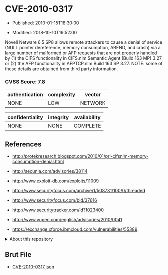 # CVE-2010-0317

- Published: 2010-01-15T18:30:00

- Modified: 2018-10-10T19:52:00

Novell Netware 6.5 SP8 allows remote attackers to cause a denial of service (NULL pointer dereference, memory consumption, ABEND, and crash) via a large number of malformed or AFP requests that are not properly handled by (1) the CIFS functionality in CIFS.nlm Semantic Agent (Build 163 MP) 3.27 or (2) the AFP functionality in AFPTCP.nlm Build 163 SP 3.27.  NOTE: some of these details are obtained from third party information.

### CVSS Score: **7.8**

| authentication | complexity | vector |
| --- | --- | --- |
| NONE | LOW | NETWORK |

| confidentiality | integrity | availability |
| --- | --- | --- |
| NONE | NONE | COMPLETE |

## References

* http://protekresearch.blogspot.com/2010/01/prl-cifsnlm-memory-consumption-denial.html

* http://secunia.com/advisories/38114

* http://www.exploit-db.com/exploits/11009

* http://www.securityfocus.com/archive/1/508731/100/0/threaded

* http://www.securityfocus.com/bid/37616

* http://www.securitytracker.com/id?1023400

* http://www.vupen.com/english/advisories/2010/0041

* https://exchange.xforce.ibmcloud.com/vulnerabilities/55389

<details>
<summary>About this repository</summary> 

  This repository is part of the project [Live Hack CVE](https://github.com/Live-Hack-CVE). Main website can be found [www.live-hack.org](https://www.live-hack.org) 
  
  Made by [Sn0wAlice](https://github.com/Sn0wAlice) for the people that care about security and need to have a feed of the latest CVEs. Hope you enjoy it, don't forget to star the repo and follow me on [Twitter](https://twitter.com/Sn0wAlice) and [Github](https://github.com/Sn0wAlice). And that is my [personnal website](https://www.alice-snow.me/)

  - [Home Page](https://github.com/Live-Hack-CVE)
  - [Framework](https://github.com/Live-Hack-CVE/cve-framework)
  - [CVE database](https://github.com/Live-Hack-CVE/full_database)
  - [Changelog](https://github.com/Live-Hack-CVE/Changelog)
</details>

## Brut File

* [CVE-2010-0317.json](https://raw.githubusercontent.com/Live-Hack-CVE/full_database/main/cves/2010/CVE-2010-0317.json)

